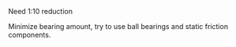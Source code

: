 Need 1:10 reduction

Minimize bearing amount, try to use ball bearings and static friction components.
